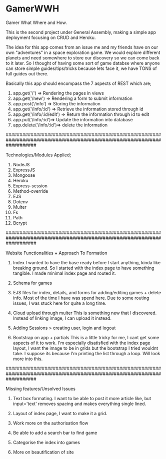 # GamerWWH

Gamer What Where and How.

This is the second project under General Assembly, making a simple app deployment focusing on CRUD and Heroku.

The idea for this app comes from an issue me and my friends have on our own "adventures" in a space exploration game. We would explore different planets and need somewhere to store our discovery so we can come back to it later. So I thought of having some sort of game databse where anyone can store simple guides/tips/tricks because lets face it, we have TONS of full guides out there.

Basically this app should encompass the 7 aspects of REST which are;

1. app.get('/') => Rendering the pages in views
2. app.get('/new') => Rendering a form to submit information
3. app.post('/info') => Storing the information
4. app.get('/info/:id') => Retrieve the information stored through id
5. app.get('/info/:id/edit') => Return the information through id to edit
6. app.put('/info/:id')=> Update the information into database
7. app.delete('/info/:id')=> delete the information

###########################################################################################################################

Technologies/Modules Applied;

1. NodeJS
2. ExpressJS
3. Mongoose
4. Heroku
5. Express-session
6. Method-override
7. EJS
8. Dotenv
9. Multer
10. Fs
11. Path
12. Bcrypt

###########################################################################################################################

Website Functionalities + Approach To Formation

1. Index
   I wanted to have the base ready before I start anything, kinda like breaking ground. So I started with the index page to have something tangible. I made minimal index page and routed it.

2. Schema for games

3. EJS files for index, details, and forms for adding/editing games + delete info.
   Most of the time I have was spend here. Due to some routing issues, I was stuck here for quite a long time.

4. Cloud upload through multer
   This is something new that I discovered. Instead of linking image, I can upload it instead.

5. Adding Sessions > creating user, login and logout

6. Bootstrap on app + partials
   This is a little tricky for me, I cant get some aspects of it to work. I'm especially disatisfied with the index page layout, I want the image to be in grids but the bootstrap I tried wouldnt take. I suppose its because I'm printing the list through a loop. Will look more into this.

###########################################################################################################################

Missing features/Unsolved Issues

1. Text box formating. I want to be able to post it more article like, but input='text' removes spacing and makes everything single lined.

2. Layout of index page, I want to make it a grid.

3. Work more on the authorisation flow

4. Be able to add a search bar to find game

5. Categorise the index into games

6. More on beautification of site
